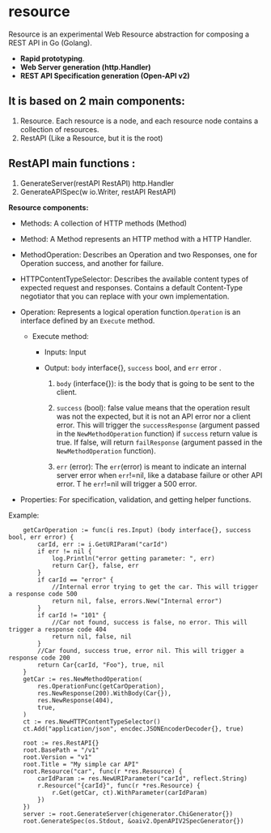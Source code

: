 # resource
Resource is an experimental Web Resource abstraction for composing a REST API in Go (Golang).

- **Rapid prototyping**.
- **Web Server generation (http.Handler)**
- **REST API Specification generation (Open-API v2)**

## It is based on 2 main components:
1. Resource. Each resource is a node, and each resource node contains a collection of resources.
2. RestAPI (Like a Resource, but it is the root) 

## RestAPI main functions :
1. GenerateServer(restAPI RestAPI) http.Handler
2. GenerateAPISpec(w io.Writer, restAPI RestAPI)


**Resource components:**
- Methods: A collection of HTTP methods (Method)
- Method: A Method represents an HTTP method with a HTTP Handler.
- MethodOperation: Describes an Operation and two Responses, one for Operation success, and another for failure.
- HTTPContentTypeSelector: Describes the available content types of expected request and responses. Contains a default Content-Type negotiator that you can replace with your own implementation.
- Operation: Represents a logical operation function.`Operation` is an interface defined by an `Execute` method.

	- Execute method:
		- 	Inputs: Input
		- 	Output: `body` interface{}, `success` bool, and `err` error .
	

			1. `body` (interface{}): is the body that is going to be sent to the client.
			2. `success` (bool):  false value means that the operation result was not the expected, but it is not an API error nor a client error. This will 		trigger the `successResponse` (argument passed in the `NewMethodOperation` function) if `success` return value is true. If false, will return 		`failResponse` (argument passed in the `NewMethodOperation` function).

			3.  `err` (error): The `err`(error) is meant to indicate an internal server error when `err`!=nil, like a database failure or other API error. T		he `err`!=nil will trigger a 500 error.
	
- Properties: For specification, validation, and getting helper functions.

Example:
```
	getCarOperation := func(i res.Input) (body interface{}, success bool, err error) {
		carId, err := i.GetURIParam("carId")
		if err != nil {
			log.Println("error getting parameter: ", err)
			return Car{}, false, err
		}
		if carId == "error" {
			//Internal error trying to get the car. This will trigger a response code 500
			return nil, false, errors.New("Internal error")
		}
		if carId != "101" {
			//Car not found, success is false, no error. This will trigger a response code 404
			return nil, false, nil
		}
		//Car found, success true, error nil. This will trigger a response code 200
		return Car{carId, "Foo"}, true, nil
	}
	getCar := res.NewMethodOperation(
		res.OperationFunc(getCarOperation),
		res.NewResponse(200).WithBody(Car{}),
		res.NewResponse(404),
		true,
	)
	ct := res.NewHTTPContentTypeSelector()
	ct.Add("application/json", encdec.JSONEncoderDecoder{}, true)

	root := res.RestAPI{}
	root.BasePath = "/v1"
	root.Version = "v1"
	root.Title = "My simple car API"
	root.Resource("car", func(r *res.Resource) {
		carIdParam := res.NewURIParameter("carId", reflect.String)
		r.Resource("{carId}", func(r *res.Resource) {
			r.Get(getCar, ct).WithParameter(carIdParam)
		})
	})
	server := root.GenerateServer(chigenerator.ChiGenerator{})
	root.GenerateSpec(os.Stdout, &oaiv2.OpenAPIV2SpecGenerator{})
```
